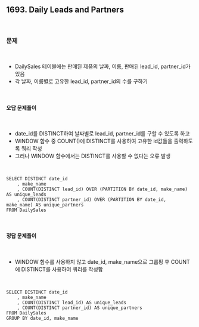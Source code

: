 ## **1693. Daily Leads and Partners**

<br>

### **문제**

<br>

- DailySales 테이블에는 판매된 제품의 날짜, 이름, 판매된 lead_id, partner_id가 있음
- 각 날짜, 이름별로 고유한 lead_id, partner_id의 수를 구하기

<br>

#### **오답 문제풀이**

<br>

- date_id를 DISTINCT하여 날짜별로 lead_id, partner_id를 구할 수 있도록 하고
- WINDOW 함수 중 COUNT()에 DISTINCT를 사용하여 고유한 id값들을 출력하도록 쿼리 작성
- 그러나 WINDOW 함수에서는 DISTINCT를 사용할 수 없다는 오류 발생

<br>

    SELECT DISTINCT date_id
        , make_name
        , COUNT(DISTINCT lead_id) OVER (PARTITION BY date_id, make_name) AS unique_leads
        , COUNT(DISTINCT partner_id) OVER (PARTITION BY date_id, make_name) AS unique_partners
    FROM DailySales

<br>

#### **정답 문제풀이**

<br>

- WINDOW 함수를 사용하지 않고 date_id, make_name으로 그룹핑 후 COUNT에 DISTINCT를 사용하여 쿼리를 작성함

<br>

    SELECT DISTINCT date_id
        , make_name
        , COUNT(DISTINCT lead_id) AS unique_leads
        , COUNT(DISTINCT partner_id) AS unique_partners
    FROM DailySales
    GROUP BY date_id, make_name